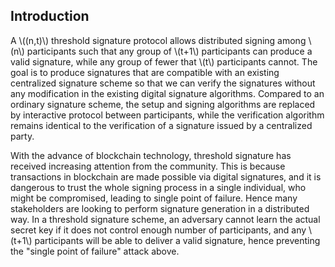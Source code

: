 ## Introduction
A \\((n,t)\\) threshold signature protocol allows distributed signing among \\(n\\) participants  such that any group of \\(t+1\\) participants can produce a valid signature, while any group of fewer that \\(t\\) participants cannot. The goal is to produce signatures that are compatible with an existing centralized signature scheme so that we can verify the signatures without any modification in the existing digital signature algorithms. Compared to an ordinary signature scheme, the setup and signing algorithms  are replaced by interactive protocol between participants, while the verification algorithm remains identical to the verification of a signature issued by a centralized party. 

With the advance of blockchain technology, threshold signature has received increasing attention from the community. This is because transactions in blockchain are made possible via digital signatures, and it is dangerous to trust the whole signing process in a single individual, who might be compromised, leading to single point of failure. Hence many stakeholders are looking to perform signature generation in a distributed way. In a threshold signature scheme, an adversary cannot learn the actual secret key if it does not control enough number of participants, and any \\(t+1\\) participants will be able to deliver a valid signature, hence preventing the "single point of failure" attack above.
